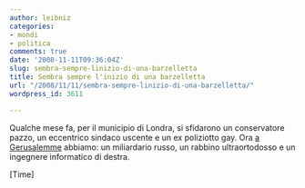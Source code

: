 ```yaml
---
author: leibniz
categories:
- mondi
- politica
comments: true
date: '2008-11-11T09:36:04Z'
slug: sembra-sempre-linizio-di-una-barzelletta
title: Sembra sempre l'inizio di una barzelletta
url: "/2008/11/11/sembra-sempre-linizio-di-una-barzelletta/"
wordpress_id: 3611

---
```

Qualche mese fa, per il municipio di Londra, si sfidarono un conservatore pazzo, un eccentrico sindaco uscente e un ex poliziotto gay. Ora [a Gerusalemme](https://www.time.com/time/world/article/0,8599,1857925,00.html?xid=rss-topstories) abbiamo: un miliardario russo, un rabbino ultraortodosso e un ingegnere informatico di destra.

[Time]

